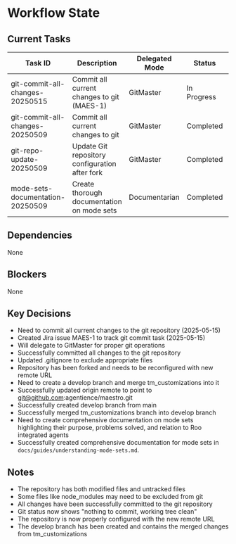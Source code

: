 # Workflow State

## Current Tasks

| Task ID | Description | Delegated Mode | Status | Start Time | End Time |
|---------|-------------|----------------|--------|------------|----------|
| git-commit-all-changes-20250515 | Commit all current changes to git (MAES-1) | GitMaster | In Progress | 2025-05-15 15:20 | - |
| git-commit-all-changes-20250509 | Commit all current changes to git | GitMaster | Completed | 2025-05-09 16:44 | 2025-05-09 16:45 |
| git-repo-update-20250509 | Update Git repository configuration after fork | GitMaster | Completed | 2025-05-09 16:52 | 2025-05-09 16:56 |
| mode-sets-documentation-20250509 | Create thorough documentation on mode sets | Documentarian | Completed | 2025-05-09 17:06 | 2025-05-09 17:10 |

## Dependencies
None

## Blockers
None

## Key Decisions
- Need to commit all current changes to the git repository (2025-05-15)
- Created Jira issue MAES-1 to track git commit task (2025-05-15)
- Will delegate to GitMaster for proper git operations
- Successfully committed all changes to the git repository
- Updated .gitignore to exclude appropriate files
- Repository has been forked and needs to be reconfigured with new remote URL
- Need to create a develop branch and merge tm_customizations into it
- Successfully updated origin remote to point to git@github.com:agentience/maestro.git
- Successfully created develop branch from main
- Successfully merged tm_customizations branch into develop branch
- Need to create comprehensive documentation on mode sets highlighting their purpose, problems solved, and relation to Roo integrated agents
- Successfully created comprehensive documentation for mode sets in `docs/guides/understanding-mode-sets.md`.
## Notes
- The repository has both modified files and untracked files
- Some files like node_modules may need to be excluded from git
- All changes have been successfully committed to the git repository
- Git status now shows "nothing to commit, working tree clean"
- The repository is now properly configured with the new remote URL
- The develop branch has been created and contains the merged changes from tm_customizations
